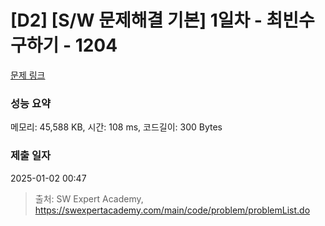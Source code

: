# [D2] [S/W 문제해결 기본] 1일차 - 최빈수 구하기 - 1204 

[문제 링크](https://swexpertacademy.com/main/code/problem/problemDetail.do?contestProbId=AV13zo1KAAACFAYh) 

### 성능 요약

메모리: 45,588 KB, 시간: 108 ms, 코드길이: 300 Bytes

### 제출 일자

2025-01-02 00:47



> 출처: SW Expert Academy, https://swexpertacademy.com/main/code/problem/problemList.do